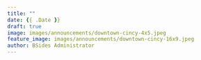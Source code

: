 ```yaml
---
title: ""
date: {{ .Date }}
draft: true
image: images/announcements/downtown-cincy-4x5.jpeg
feature_image: images/announcements/downtown-cincy-16x9.jpeg
author: BSides Administrator
---
```

